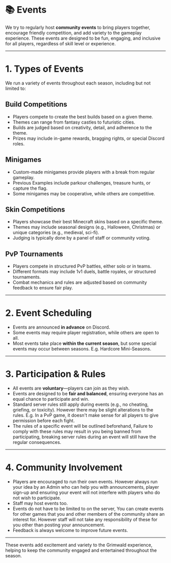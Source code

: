 # 📚 **Events**

We try to regularly host **community events** to bring players together, encourage friendly competition, and add variety to the gameplay experience. These events are designed to be fun, engaging, and inclusive for all players, regardless of skill level or experience.

---

# **1. Types of Events**

We run a variety of events throughout each season, including but not limited to:

## **Build Competitions**
- Players compete to create the best builds based on a given theme.
- Themes can range from fantasy castles to futuristic cities.
- Builds are judged based on creativity, detail, and adherence to the theme.
- Prizes may include in-game rewards, bragging rights, or special Discord roles.

## **Minigames**
- Custom-made minigames provide players with a break from regular gameplay.
- Previous Examples include parkour challenges, treasure hunts, or capture the flag.
- Some minigames may be cooperative, while others are competitive.

## **Skin Competitions**
- Players showcase their best Minecraft skins based on a specific theme.
- Themes may include seasonal designs (e.g., Halloween, Christmas) or unique categories (e.g., medieval, sci-fi).
- Judging is typically done by a panel of staff or community voting.

## **PvP Tournaments**
- Players compete in structured PvP battles, either solo or in teams.
- Different formats may include 1v1 duels, battle royales, or structured tournaments.
- Combat mechanics and rules are adjusted based on community feedback to ensure fair play.

---

# **2. Event Scheduling**

- Events are announced **in advance** on Discord.
- Some events may require player registration, while others are open to all.
- Most events take place **within the current season**, but some special events may occur between seasons. E.g. Hardcore Mini-Seasons.

---

# **3. Participation & Rules**

- All events are **voluntary**—players can join as they wish.
- Events are designed to be **fair and balanced**, ensuring everyone has an equal chance to participate and win.
- Standard server rules still apply during events (e.g., no cheating, griefing, or toxicity). However there may be slight alterations to the rules. E.g. In a PvP game, it doesn't make sense for all players to give permission before each fight.
- The rules of a specific event will be outlined beforehand, Failure to comply with these rules may result in you being banned from participating, breaking server rules during an event will still have the regular consequences.

---

# **4. Community Involvement**

- Players are encouraged to run their own events. However always run your idea by an Admin who can help you with announcements, player sign-up and ensuring your event will not interfere with players who do not wish to participate.
- Staff may host events too.
- Events do not have to be limited to on the server, You can create events for other games that you and other members of the community share an interest for. However staff will not take any responsibility of these for you other than posting your announcement.
- Feedback is always welcome to improve future events.

---

These events add excitement and variety to the Grimwald experience, helping to keep the community engaged and entertained throughout the season.

